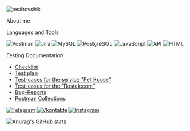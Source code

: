 ![testirovshik](https://github.com/InessaOV/InessaOV/assets/136575707/adc5196c-7d57-4c0a-b99a-0033891a9bf3)



About me

Languages and Tools

![Postman](https://img.shields.io/badge/-Postman-090909?style=for-the-badge&logo=Postman&logoColor=47C5FB)
![Jira](https://img.shields.io/badge/-Jira-090909?style=for-the-badge&logo=Jira&logoColor=097CDB)
![MySQL](https://img.shields.io/badge/-MySQL-090909?style=for-the-badge&logo=MySQL&logoColor=F8C52C)
![PostgreSQL](https://img.shields.io/badge/-PostgreSQL-090909?style=for-the-badge&logo=PostgreSQL&logoColor=F88C00)
![JavaScript](https://img.shields.io/badge/-JavaScript-090909?style=for-the-badge&logo=JavaScript&logoColor=E9D54D)
![API](https://img.shields.io/badge/-API-090909?style=for-the-badge&logo=API&logoColor=E5D3FF)
![HTML](https://img.shields.io/badge/-HTML-090909?style=for-the-badge&logo=HTML&logoColor=6296CC)


Testing Documentation

- [Checklist](https://docs.google.com/spreadsheets/d/1S_sDS8MT3sO_wrXlcRfFpLkrgRbNaFwfnkpvkGTAGbU/edit#gid=0)
- [Test plan](https://docs.google.com/document/d/1WF-CGk2lRxYauXfzSVivh961ImXP5SXHvVZyF84drUQ/edit)
- [Test-cases for the service "Pet House"](https://docs.google.com/spreadsheets/d/1C9jKk0yD13RDbIpKdn2Vcgundf9Cb37_-Err1YSr444/edit#gid=0)
- [Test-cases for the "Rostelecom"](https://cloud.mail.ru/public/vd3M/SXN26GY5A)
- [Bug-Reports](https://cloud.mail.ru/public/R8Bs/TYw1B2D2v)
- [Postman Collections](https://cloud.mail.ru/public/bejZ/t63MFEfEw)




[![Telegram](https://img.shields.io/badge/-Telegram-090909?style=for-the-badge&logo=telegram&logoColor=27A0D9)](https://t.me/InessaOv)
[![Vkontakte](https://img.shields.io/badge/-Vkontakte-090909?style=for-the-badge&logo=Vk&logoColor=4F7DB3)](https://vk.com/id17303618)
[![Instagram](https://img.shields.io/badge/-Instagram-090909?style=for-the-badge&logo=instagram&logoColor=B4068E)](https://www.instagram.com/alexeyshpavda)


[![Anurag's GitHub stats](https://github-readme-stats.vercel.app/api?username=InessaOV)](https://github.com/anuraghazra/github-readme-stats)
